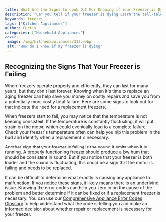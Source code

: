 ```yaml
---
title: What Are the Signs to Look Out For Knowing if Your Freezer is Dying
description: "Can you tell if your freezer is dying Learn the tell-tale signs of problems and find out what you should do to make sure your freezer stays running"
keywords: freezer
tags: ["Kitchen Appliances"]
author: Curtis
categories: ["Household Appliances"]
cover: 
 image: /img/kitchenappliances/312.webp
 alt: 'How do I know if my freezer is dying'
---
```

## Recognizing the Signs That Your Freezer is Failing 
When freezers operate properly and efficiently, they can last for many years, but they don't last forever. Knowing when it's time to replace an aging freezer can help save you money on costly repairs and save you from a potentially more costly total failure. Here are some signs to look out for that indicate the need for a replacement freezers. 

When freezers start to fail, you may notice that the temperature is not keeping consistent. If the temperature is constantly fluctuating, it will put strain on the motor, which could eventually lead to a complete failure. Check your freezer's temperature often can help you nip this problem in the bud and identify when a replacement is necessary. 

Another sign that your freezer is failing is the sound it emits when it is running. A properly functioning freezer should produce a low hum that should be consistent in sound. But if you notice that your freezer is both louder and the sound is fluctuating, this could be a sign that the motor is failing and needs to be replaced. 

It can be difficult to determine what exactly is causing any appliance to malfunction. If you notice these signs, it likely means there is an underlying issue. Knowing the error codes can help you zero in on the cause of the problem and better determine if it can be fixed or if a replacement freezer is necessary. You can use our [Comprehensive Appliance Error Codes Glossary](./error-codes/) to help understand what the code is telling you and make an informed decision about whether repair or replacement is necessary for your freezer.

